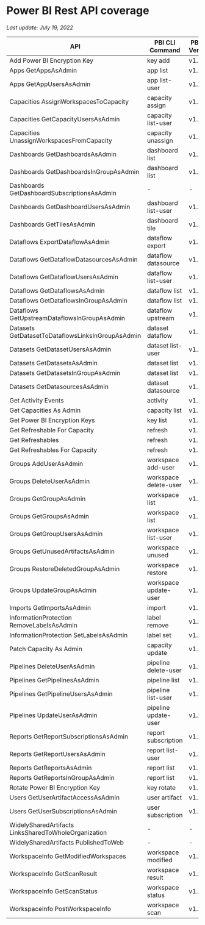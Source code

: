 # Power BI Rest API coverage

_Last update: July 19, 2022_

| API                                                  | PBI CLI Command       | PBICLI Version |
| ---------------------------------------------------- | --------------------- | -------------- |
| Add Power BI Encryption Key                          | key add               | v1.1           |
| Apps GetAppsAsAdmin                                  | app list              | v1.2           |
| Apps GetAppUsersAsAdmin                              | app list-user         | v1.2           |
| Capacities AssignWorkspacesToCapacity                | capacity assign       | v1.1           |
| Capacities GetCapacityUsersAsAdmin                   | capacity list-user    | v1.2           |
| Capacities UnassignWorkspacesFromCapacity            | capacity unassign     | v1.1           |
| Dashboards GetDashboardsAsAdmin                      | dashboard list        | v1.1           |
| Dashboards GetDashboardsInGroupAsAdmin               | dashboard list        | v1.1           |
| Dashboards GetDashboardSubscriptionsAsAdmin          | -                     | -              |
| Dashboards GetDashboardUsersAsAdmin                  | dashboard list-user   | v1.2           |
| Dashboards GetTilesAsAdmin                           | dashboard tile        | v1.1           |
| Dataflows ExportDataflowAsAdmin                      | dataflow export       | v1.1           |
| Dataflows GetDataflowDatasourcesAsAdmin              | dataflow datasource   | v1.1           |
| Dataflows GetDataflowUsersAsAdmin                    | dataflow list-user    | v1.2           |
| Dataflows GetDataflowsAsAdmin                        | dataflow list         | v1.1           |
| Dataflows GetDataflowsInGroupAsAdmin                 | dataflow list         | v1.1           |
| Dataflows GetUpstreamDataflowsInGroupAsAdmin         | dataflow upstream     | v1.1           |
| Datasets GetDatasetToDataflowsLinksInGroupAsAdmin    | dataset dataflow      | v1.1           |
| Datasets GetDatasetUsersAsAdmin                      | dataset list-user     | v1.2           |
| Datasets GetDatasetsAsAdmin                          | dataset list          | v1.1           |
| Datasets GetDatasetsInGroupAsAdmin                   | dataset list          | v1.1           |
| Datasets GetDatasourcesAsAdmin                       | dataset datasource    | v1.1           |
| Get Activity Events                                  | activity              | v1.1           |
| Get Capacities As Admin                              | capacity list         | v1.1           |
| Get Power BI Encryption Keys                         | key list              | v1.1           |
| Get Refreshable For Capacity                         | refresh               | v1.1           |
| Get Refreshables                                     | refresh               | v1.1           |
| Get Refreshables For Capacity                        | refresh               | v1.1           |
| Groups AddUserAsAdmin                                | workspace add-user    | v1.1           |
| Groups DeleteUserAsAdmin                             | workspace delete-user | v1.1           |
| Groups GetGroupAsAdmin                               | workspace list        | v1.1           |
| Groups GetGroupsAsAdmin                              | workspace list        | v1.1           |
| Groups GetGroupUsersAsAdmin                          | workspace list-user   | v1.2           |
| Groups GetUnusedArtifactsAsAdmin                     | workspace unused      | v1.2           |
| Groups RestoreDeletedGroupAsAdmin                    | workspace restore     | v1.1           |
| Groups UpdateGroupAsAdmin                            | workspace update-user | v1.1           |
| Imports GetImportsAsAdmin                            | import                | v1.1           |
| InformationProtection RemoveLabelsAsAdmin            | label remove          | v1.2           |
| InformationProtection SetLabelsAsAdmin               | label set             | v1.2           |
| Patch Capacity As Admin                              | capacity update       | v1.1           |
| Pipelines DeleteUserAsAdmin                          | pipeline delete-user  | v1.2           |
| Pipelines GetPipelinesAsAdmin                        | pipeline list         | v1.2           |
| Pipelines GetPipelineUsersAsAdmin                    | pipeline list-user    | v1.2           |
| Pipelines UpdateUserAsAdmin                          | pipeline update-user  | v1.2           |
| Reports GetReportSubscriptionsAsAdmin                | report subscription   | v1.2           |
| Reports GetReportUsersAsAdmin                        | report list-user      | v1.2           |
| Reports GetReportsAsAdmin                            | report list           | v1.1           |
| Reports GetReportsInGroupAsAdmin                     | report list           | v1.1           |
| Rotate Power BI Encryption Key                       | key rotate            | v1.1           |
| Users GetUserArtifactAccessAsAdmin                   | user artifact         | v1.2           |
| Users GetUserSubscriptionsAsAdmin                    | user subscription     | v1.2           |
| WidelySharedArtifacts LinksSharedToWholeOrganization | -                     | -              |
| WidelySharedArtifacts PublishedToWeb                 | -                     | -              |
| WorkspaceInfo GetModifiedWorkspaces                  | workspace modified    | v1.2           |
| WorkspaceInfo GetScanResult                          | workspace result      | v1.2           |
| WorkspaceInfo GetScanStatus                          | workspace status      | v1.2           |
| WorkspaceInfo PostWorkspaceInfo                      | workspace scan        | v1.2           |
